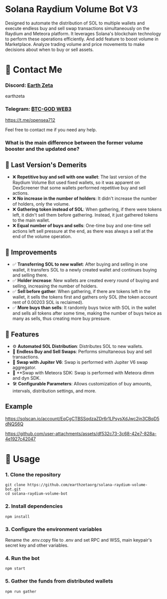 # Solana Raydium Volume Bot V3

Designed to automate the distribution of SOL to multiple wallets and execute endless buy and sell swap transactions simultaneously on the Raydium and Meteora platform. It leverages Solana's blockchain technology to perform these operations efficiently.
And add feature to boost volume in Marketplace. Analyze trading volume and price movements to make decisions about when to buy or sell assets.

# 👤 Contact Me

### Discord: [Earth Zeta](https://discord.com/users/339619501081362432)   
earthzeta
### Telegram: [₿TC-GOD WEB3](https://t.me/opensea712)   
https://t.me/opensea712

Feel free to contact me if you need any help.

### What is the main difference between the former volume booster and the updated one?

## 🔧 Last Version's Demerits
- ❌ **Repetitive buy and sell with one wallet**: The last version of the Raydium Volume Bot used fixed wallets, so it was apparent on DexScreener that some wallets performed repetitive buy and sell actions.
- ❌ **No increase in the number of holders**: It didn't increase the number of holders, only the volume.
- ❌ **Gathering token instead of SOL**: When gathering, if there were tokens left, it didn't sell them before gathering. Instead, it just gathered tokens to the main wallet.
- ❌ **Equal number of buys and sells**: One-time buy and one-time sell actions left sell pressure at the end, as there was always a sell at the end of the volume operation.

## 🚀 Improvements
- ✅ **Transferring SOL to new wallet**: After buying and selling in one wallet, it transfers SOL to a newly created wallet and continues buying and selling there.
- ✅ **Holder increase**: New wallets are created every round of buying and selling, increasing the number of holders.
- ✅ **Sell before gather**: When gathering, if there are tokens left in the wallet, it sells the tokens first and gathers only SOL (the token account rent of 0.00203 SOL is reclaimed).
- ✅ **More buys than sells**: It randomly buys twice with SOL in the wallet and sells all tokens after some time, making the number of buys twice as many as sells, thus creating more buy pressure.

## 🌟 Features
- ⚙️ **Automated SOL Distribution**: Distributes SOL to new wallets.
- 🔄 **Endless Buy and Sell Swaps**: Performs simultaneous buy and sell transactions.
- 🚀 **Swap with Jupiter V6**: Swap is performed with Jupiter V6 swap aggregator.
- 🚀 **Swap with Meteora SDK: Swap is performed with Meteora dlmm and dyn SDK.
- 🛠️ **Configurable Parameters**: Allows customization of buy amounts, intervals, distribution settings, and more.

## Example
https://solscan.io/account/EqCgCTBSSqdzaZDr6r1LPsysXdJwc2jn3CBqD5dNQS6Q

https://github.com/user-attachments/assets/df532c73-3c68-42e7-828a-4e1927c42047



#  🚀 Usage
### 1. Clone the repository
```
git clone https://github.com/earthzetaorg/solana-raydium-volume-bot.git
cd solana-raydium-volume-bot
```
### 2. Install dependencies
```
npm install
```
### 3. Configure the environment variables

Rename the .env.copy file to .env and set RPC and WSS, main keypair's secret key and other variables.

### 4. Run the bot

```
npm start
```

### 5. Gather the funds from distributed wallets

```
npm run gather
```


